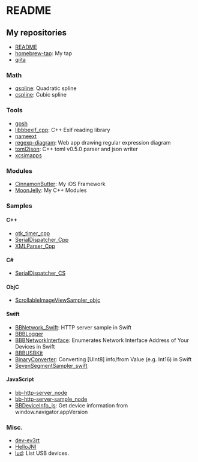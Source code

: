 # README

## My repositories

- [README](https://github.com/takayoshiotake/README)
- [homebrew-tap](https://github.com/takayoshiotake/homebrew-tap): My tap
- [qiita](https://github.com/takayoshiotake/qiita)

### Math

- [qspline](https://github.com/takayoshiotake/qspline): Quadratic spline
- [cspline](https://github.com/takayoshiotake/cspline): Cubic spline

### Tools

- [gosh](https://github.com/takayoshiotake/gosh)
- [libbbexif_cpp](https://github.com/takayoshiotake/libbbexif_cpp): C++ Exif reading library
- [nameext](https://github.com/takayoshiotake/nameext)
- [regexp-diagram](https://github.com/takayoshiotake/regexp-diagram): Web app drawing regular expression diagram
- [toml2json](https://github.com/takayoshiotake/toml2json): C++ toml v0.5.0 parser and json writer
- [xcsimapps](https://github.com/takayoshiotake/xcsimapps)

### Modules

- [CinnamonButter](https://github.com/takayoshiotake/CinnamonButter): My iOS Framework
- [MoonJelly](https://github.com/takayoshiotake/MoonJelly): My C++ Modules

### Samples

#### C++

- [otk_timer_cpp](https://github.com/takayoshiotake/otk_timer_cpp)
- [SerialDispatcher_Cpp](https://github.com/takayoshiotake/SerialDispatcher_Cpp)
- [XMLParser_Cpp](https://github.com/takayoshiotake/XMLParser_Cpp)

#### C#

- [SerialDispatcher_CS](https://github.com/takayoshiotake/SerialDispatcher_CS)

#### ObjC

- [ScrollableImageViewSampler_objc](https://github.com/takayoshiotake/ScrollableImageViewSampler_objc)

#### Swift

- [BBNetwork_Swift](https://github.com/takayoshiotake/BBNetwork_Swift): HTTP server sample in Swift
- [BBBLogger](https://github.com/takayoshiotake/BBBLogger)
- [BBBNetworkInterface](https://github.com/takayoshiotake/BBBNetworkInterface): Enumerates Network Interface Address of Your Devices in Swift
- [BBBUSBKit](https://github.com/takayoshiotake/BBBUSBKit)
- [BinaryConverter](https://github.com/takayoshiotake/BinaryConverter): Converting [UInt8] info/from Value (e.g. Int16) in Swift
- [SevenSegmentSampler_swift](https://github.com/takayoshiotake/SevenSegmentSampler_swift)

#### JavaScript

- [bb-http-server_node](https://github.com/takayoshiotake/bb-http-server_node)
- [bb-http-server-sample_node](https://github.com/takayoshiotake/bb-http-server-sample_node)
- [BBDeviceInfo_js](https://github.com/takayoshiotake/BBDeviceInfo_js): Get device information from window.navigator.appVersion

### Misc.

- [dev-ev3rt](https://github.com/takayoshiotake/dev-ev3rt)
- [HelloJNI](https://github.com/takayoshiotake/HelloJNI)
- [lud](https://github.com/takayoshiotake/lud): List USB devices.
